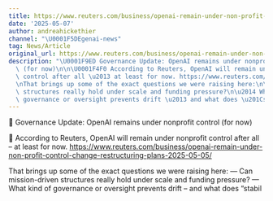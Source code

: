 ```yaml
---
title: https://www.reuters.com/business/openai-remain-under-non-profit-control-change-restructuring-plans-2025-05-05/
date: '2025-05-07'
author: andreahickethier
channel: "\U0001F5DEgenai-news"
tag: News/Article
original_url: https://www.reuters.com/business/openai-remain-under-non-profit-control-change-restructuring-plans-2025-05-05/
description: "\U0001F9ED Governance Update: OpenAI remains under nonprofit control\
  \ (for now)\n\n\U0001F4F0 According to Reuters, OpenAI will remain under nonprofit\
  \ control after all \u2013 at least for now. https://www.reuters.com/business/openai-remain-under-non-profit-control-change-restructuring-plans-2025-05-05/\n\
  \nThat brings up some of the exact questions we were raising here:\n\u2014 Can mission-driven\
  \ structures really hold under scale and funding pressure?\n\u2014 What kind of\
  \ governance or oversight prevents drift \u2013 and what does \u201Cstabil"
---
```


🧭 Governance Update: OpenAI remains under nonprofit control (for now)

📰 According to Reuters, OpenAI will remain under nonprofit control after all – at least for now. https://www.reuters.com/business/openai-remain-under-non-profit-control-change-restructuring-plans-2025-05-05/

That brings up some of the exact questions we were raising here:
— Can mission-driven structures really hold under scale and funding pressure?
— What kind of governance or oversight prevents drift – and what does “stabil
